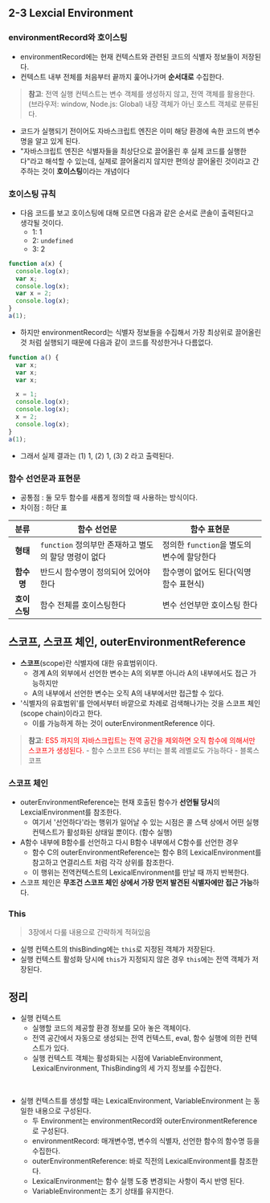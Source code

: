 ## 2-3 Lexcial Environment

### environmentRecord와 호이스팅

- environmentRecord에는 현재 컨텍스트와 관련된 코드의 식별자 정보들이 저장된다.
- 컨텍스트 내부 전체를 처음부터 끝까지 훑어나가며 **순서대로** 수집한다.

> **참고**: 전역 실행 컨텍스트는 변수 객체를 생성하지 않고, 전역 객체를 활용한다. (브라우저: window, Node.js: Global) 내장 객체가 아닌 호스트 객체로 분류된다.

- 코드가 실행되기 전이어도 자바스크립트 엔진은 이미 해당 환경에 속한 코드의 변수명을 알고 있게 된다.
- "자바스크립트 엔진은 식별자들을 최상단으로 끌어올린 후 실제 코드를 실행한다"라고 해석할 수 있는데, 실제로 끌어올리지 않지만 편의상 끌어올린 것이라고 간주하는 것이 **호이스팅**이라는 개념이다

### 호이스팅 규칙

- 다음 코드를 보고 호이스팅에 대해 모르면 다음과 같은 순서로 콘솔이 출력된다고 생각될 것이다.
  - 1: 1
  - 2: `undefined`
  - 3: 2

```js
function a(x) {
  console.log(x);
  var x;
  console.log(x);
  var x = 2;
  console.log(x);
}
a(1);
```

- 하지만 environmentRecord는 식별자 정보들을 수집해서 가장 최상위로 끌어올린 것 처럼 실행되기 때문에 다음과 같이 코드를 작성한거나 다름없다.

```js
function a() {
  var x;
  var x;
  var x;

  x = 1;
  console.log(x);
  console.log(x);
  x = 2;
  console.log(x);
}
a(1);
```

- 그래서 실제 결과는 (1) 1, (2) 1, (3) 2 라고 출력된다.

### 함수 선언문과 표현문

- 공통점 : 둘 모두 함수를 새롭게 정의할 때 사용하는 방식이다.
- 차이점 : 하단 표

|     분류     | 함수 선언문                                          | 함수 표현문                                |
| :----------: | ---------------------------------------------------- | ------------------------------------------ |
|   **형태**   | `function` 정의부만 존재하고 별도의 할당 명령이 없다 | 정의한 `function`을 별도의 변수에 할당한다 |
|  **함수명**  | 반드시 함수명이 정의되어 있어야 한다                 | 함수명이 없어도 된다(익명 함수 표현식)     |
| **호이스팅** | 함수 전체를 호이스팅한다                             | 변수 선언부만 호이스팅 한다                |

## 스코프, 스코프 체인, outerEnvironmentReference

- **스코프**(scope)란 식별자에 대한 유효범위이다.
  - 경계 A의 외부에서 선언한 변수는 A의 외부뿐 아니라 A의 내부에서도 접근 가능하지만
  - A의 내부에서 선언한 변수는 오직 A의 내부에서만 접근할 수 있다.
- '식별자의 유효범위'를 안에서부터 바깥으로 차례로 검색해나가는 것을 스코프 체인(scope chain)이라고 한다.
  - 이를 가능하게 하는 것이 outerEnvironmentReference 이다.

> **참고**: <span style="color:red">ES5 까지의 자바스크립트는 전역 공간을 제외하면 오직 함수에 의해서만스코프가 생성된다.</span> - 함수 스코프
> ES6 부터는 블록 레벨로도 가능하다 - 블록스코프

### 스코프 체인

- outerEnvironmentReference는 현재 호출된 함수가 **선언될 당시**의 LexcialEnvironment를 참조한다.
  - 여기서 '선언하다'라는 행위가 일어날 수 있는 시점은 콜 스택 상에서 어떤 실행 컨텍스트가 활성화된 상태일 뿐이다. (함수 실행)
- A함수 내부에 B함수를 선언하고 다시 B함수 내부에서 C함수를 선언한 경우
  - 함수 C의 outerEnvironmentReference는 함수 B의 LexicalEnvironment를 참고하고 연결리스트 처럼 각각 상위를 참조한다.
  - 이 행위는 전역컨텍스트의 LexicalEnvironment를 만날 때 까지 반복한다.
- 스코프 체인은 **무조건 스코프 체인 상에서 가장 먼저 발견된 식별자에만 접근 가능**하다.

### This

> 3장에서 다룰 내용으로 간략하게 적혀있음

- 실행 컨텍스트의 thisBinding에는 `this`로 지정된 객체가 저장된다.
- 실행 컨텍스트 활성화 당시에 `this`가 지정되지 않은 경우 `this`에는 전역 객체가 저장된다.

## 정리

- 실행 컨텍스트
  - 실행할 코드의 제공할 환경 정보를 모아 놓은 객체이다.
  - 전역 공간에서 자동으로 생성되는 전역 컨텍스트, eval, 함수 실행에 의한 컨텍스트가 있다.
  - 실행 컨텍스트 객체는 활성화되는 시점에 VariableEnvironment, LexicalEnvironment, ThisBinding의 세 가지 정보를 수집한다.

<br />

- 실행 컨텍스트를 생성할 때는 LexicalEnvironment, VariableEnvironment 는 동일한 내용으로 구성된다.
  - 두 Environment는 environmentRecord와 outerEnvironmentReference로 구성된다.
  - environmentRecord: 매개변수명, 변수의 식별자, 선언한 함수의 함수명 등을 수집한다.
  - outerEnvironmentReference: 바로 직전의 LexicalEnvironment를 참조한다.
  - LexicalEnvironment는 함수 실행 도중 변경되는 사항이 즉시 반영 된다.
  - VariableEnvironment는 초기 상태를 유지한다.
